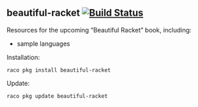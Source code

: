beautiful-racket [![Build Status](https://travis-ci.org/mbutterick/beautiful-racket.svg?branch=master)](https://travis-ci.org/mbutterick/beautiful-racket)
-

Resources for the upcoming “Beautiful Racket” book, including:

* sample languages


Installation:

`raco pkg install beautiful-racket`


Update:

`raco pkg update beautiful-racket`
